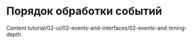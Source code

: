 # Порядок обработки событий

Content tutorial/02-ui/02-events-and-interfaces/02-events-and-timing-depth